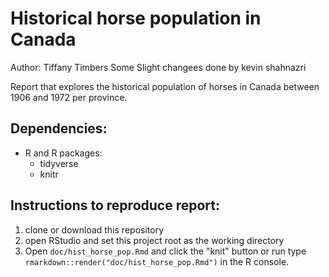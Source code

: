 # Historical horse population in Canada
Author: Tiffany Timbers
Some Slight changees done by kevin shahnazri

Report that explores the historical population of horses in Canada between 1906 and 1972 per province.

## Dependencies:
- R and R packages:
  - tidyverse
  - knitr

## Instructions to reproduce report:
1. clone or download this repository
2. open RStudio and set this project root as the working directory
3. Open `doc/hist_horse_pop.Rmd` and click the "knit" button or run type `rmarkdown::render("doc/hist_horse_pop.Rmd")` in the R console.
